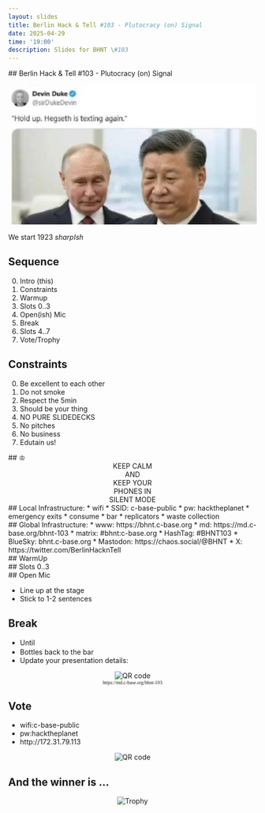 ```yaml
---
layout: slides
title: Berlin Hack & Tell #103 - Plutocracy (on) Signal
date: 2025-04-29
time: '19:00'
description: Slides for BHNT \#103
---
```



<section data-markdown>
## Berlin Hack & Tell #103 - Plutocracy (on) Signal

![](/assets/images/103/logo.jpg)

We start 1923 *sharpIsh*
</section>

<section>
<h2>Sequence</h2>

<ol start="0">
  <li>Intro (this)</li>
  <li>Constraints</li>
  <li>Warmup</li>
  <li>Slots 0..3</li>
  <li>Open(ish) Mic</li>
  <li>Break</li>
  <li>Slots 4..7</li>
  <li>Vote/Trophy</li>
</ol>

</section>

<section>
<h2>Constraints</h2>

<ol start="0">
  <li>Be excellent to each other</li>
  <li>Do not smoke</li>
  <li>Respect the 5min</li>
  <li>Should be your thing</li>
  <li>NO PURE SLIDEDECKS</li>
  <li>No pitches</li>
  <li>No business</li>
  <li>Edutain us!</li>
</ol>
</section>

<section data-markdown>
## &#9812;
<center>
KEEP CALM</br>
AND</br>
KEEP YOUR</br>
PHONES IN</br>
SILENT MODE</br>
</center>
</section>

<section data-markdown>
## Local Infrastructure:
* wifi
 * SSID: c-base-public
 * pw: hacktheplanet
* emergency exits
* consume
 * bar
 * replicators
* waste collection
</section>

<section data-markdown>
## Global Infrastructure:
* www: https://bhnt.c-base.org
* md: https://md.c-base.org/bhnt-103
* matrix: #bhnt:c-base.org
* HashTag: #BHNT103
* BlueSky: bhnt.c-base.org
* Mastodon: https://chaos.social/@BHNT
* X: https://twitter.com/BerlinHacknTell
</section>

<section data-background-size="contain" data-background="/assets/images/103/meetup.png"></section>
<section data-background-size="contain" data-background="/assets/images/103/meetup2.png"></section>

<section data-background-size="contain" data-background="/assets/images/trophy.jpg"></section>

<section data-background-size="contain" data-background="/assets/images/trophies.jpg"></section>

<section data-markdown>
## WarmUp
</section>
<section data-background-size="contain" data-background="/assets/images/103/swapfest.png"></section>

<section data-background-size="contain" data-background="/assets/images/103/codebreaker.png"></section>
<section data-background-size="contain" data-background="/assets/images/103/closed_android.png"></section>


<section data-background-size="contain" data-background="/assets/images/103/windsurf_prompt.png"></section>

<section data-background-size="contain" data-background="/assets/images/103/github.jpeg"></section>

<section data-background-size="contain" data-background="/assets/images/103/4chan_0.png"></section>
<section data-background-size="contain" data-background="/assets/images/103/4chan.png"></section>


<section data-background-size="contain" data-background="/assets/images/103/androidterminal.png"></section>
<section data-background-size="contain" data-background="/assets/images/103/batteries.jpeg"></section>
<section data-background-size="contain" data-background="/assets/images/103/chinesecrypto.png"></section>

<section data-background-size="contain" data-background="/assets/images/103/doge.jpeg"></section>
<section data-background-size="contain" data-background="/assets/images/103/corruption.png"></section>


<section data-background-size="contain" data-background="/assets/images/103/fontpirate.png"></section>
<section data-background-size="contain" data-background="/assets/images/103/framework.jpeg"></section>
<section data-background-size="contain" data-background="/assets/images/103/ghibli.jpeg"></section>

<section data-background-size="contain" data-background="/assets/images/103/hippie_camp.jpeg"></section>
<section data-background-size="contain" data-background="/assets/images/103/hoodi.jpeg"></section>
<section data-background-size="contain" data-background="/assets/images/103/karp.png"></section>
<section data-background-size="contain" data-background="/assets/images/103/keycard.jpeg"></section>

<section data-background-size="contain" data-background="/assets/images/103/safe.png"></section>
<section data-background-size="contain" data-background="/assets/images/103/lazarus.png"></section>
<section data-background-size="contain" data-background="/assets/images/103/lazarus_talk.png"></section>

<section data-background-size="contain" data-background="/assets/images/103/mozilla.png"></section>
<section data-background-size="contain" data-background="/assets/images/103/nomore.png"></section>

<section data-background-size="contain" data-background="/assets/images/103/pp.png"></section>

<section data-background-size="contain" data-background="/assets/images/103/tropicsquare.png"></section>

<section data-background-size="contain" data-background="/assets/images/103/pb.jpeg"></section>
<section data-background-size="contain" data-background="/assets/images/103/ethprague.jpeg"></section>

<section data-markdown>
## Slots 0..3
</section>

<section data-markdown>
## Open Mic

* Line up at the stage
* Stick to 1-2 sentences
</section>

<section>
<h2>Break</h2>

<ul>
<li>Until <input style="margin-left: 0.2em; font-size: 100%; width: 4em; border: 1px solid white; background-color: transparent; color: white; text-align: center;"></li>
<li>Bottles back to the bar</li>
<li>Update your presentation details:</li>
</ul>
<center>
<img src="http://api.qrserver.com/v1/create-qr-code/?color=000000&amp;bgcolor=FFFFFF&amp;data=https%3A%2F%2Fmd.c-base.org%2Fbhnt-103&amp;qzone=1&amp;margin=0&amp;size=300x300&amp;ecc=L" alt="QR code">
<div style="font-family: mono; font-size: 70%;">https://md.c-base.org/bhnt-103</div>
</center>
</section>

<section>
<h2>Vote</h2>

<ul>
<li>wifi:c-base-public</li>
<li>pw:hacktheplanet</li>
<li>http://172.31.79.113</li>
</ul>
<center>
<img src="http://api.qrserver.com/v1/create-qr-code/?color=000000&amp;bgcolor=FFFFFF&amp;data=http%3A%2F%2F172.31.79.113&amp;qzone=1&amp;margin=0&amp;size=400x400&amp;ecc=L" alt="QR code">
</center>
</section>

<section>
<h2>And the winner is ...</h2>

<center>
<img src="../assets/images/trophy.jpg" alt="Trophy">
</center>
</section>

